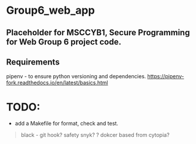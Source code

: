 # Group6_web_app

## Placeholder for MSCCYB1, Secure Programming for Web Group 6 project code.

## Requirements

pipenv - to ensure python versioning and dependencies. https://pipenv-fork.readthedocs.io/en/latest/basics.html


# TODO:

* add a Makefile for format, check and test. 
> black - git hook?
> safety
> snyk?
> ? dokcer based from cytopia?
